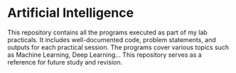# Artificial Intelligence

This repository contains all the programs executed as part of my lab practicals. It includes well-documented code, problem statements, and outputs for each practical session. The programs cover various topics such as Machine Learning, Deep Learning... This repository serves as a reference for future study and revision.
